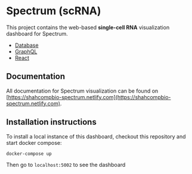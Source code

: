 # Spectrum (scRNA)

This project contains the web-based **single-cell RNA** visualization dashboard for Spectrum.

- [Database](https://github.com/shahcompbio/spectrum-scrna-db)
- [GraphQL](https://github.com/shahcompbio/spectrum-scrna-graphql)
- [React](https://github.com/shahcompbio/spectrum-scrna-react)

## Documentation

All documentation for Spectrum visualization can be found on [https://shahcompbio-spectrum.netlify.com](https://shahcompbio-spectrum.netlify.com).

## Installation instructions

To install a local instance of this dashboard, checkout this repository and start docker compose:

```
docker-compose up
```

Then go to `localhost:5002` to see the dashboard
